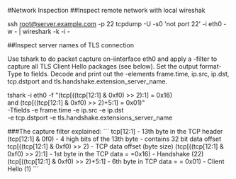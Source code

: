 
#Network Inspection
##Inspect remote network with local wireshak

ssh root@server.example.com -p 22 tcpdump -U -s0 'not port 22' -i eth0 -w - | wireshark -k -i -

##Inspect server names of TLS connection

Use tshark to do packet capture on-iinterface eth0 and apply a -filter to capture all TLS Client Hello packages (see below). Set the output format-Type to fields. Decode and print out the -elements frame.time, ip.src, ip.dst, tcp.dstport and tls.handshake.extension_server_name.

tshark -i eth0 -f "(tcp[((tcp[12:1] & 0xf0) >> 2):1] = 0x16)\
 and (tcp[((tcp[12:1] & 0xf0) >> 2)+5:1] = 0x01)" \
 -Tfields -e frame.time -e ip.src -e ip.dst \
 -e tcp.dstport -e tls.handshake.extensions_server_name

###The capture filter explained:
´´´
tcp[12:1]                           - 13th byte in the TCP header 
(tcp[12:1] & 0f0)                   - 4 high bits of the 13th byte
                                    - contains 32 bit data offset
tcp[((tcp[12:1] & 0xf0) >> 2)       - TCP data offset (byte size)
(tcp[((tcp[12:1] & 0xf0) >> 2):1]   - 1st byte in the TCP data =
=0x16)                              - Handshake (22) 
(tcp[((tcp[12:1] & 0xf0) >> 2)+5:1] - 6th byte in TCP data =
= 0x01)                             - Client Hello (1) 
´´´
